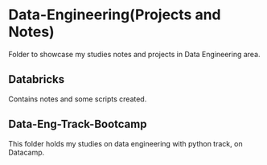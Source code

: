# Data-Engineering(Projects and Notes)
Folder to showcase my studies notes and projects in Data Engineering area.

## Databricks  
Contains notes and some scripts created.  

## Data-Eng-Track-Bootcamp  
This folder holds my studies on data engineering with python track, on Datacamp.



